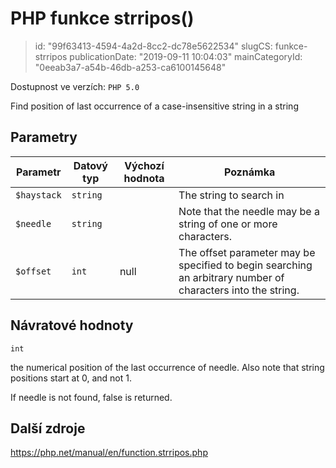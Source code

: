 PHP funkce strripos()
=====================

> id: "99f63413-4594-4a2d-8cc2-dc78e5622534"
> slugCS: funkce-strripos
> publicationDate: "2019-09-11 10:04:03"
> mainCategoryId: "0eeab3a7-a54b-46db-a253-ca6100145648"

Dostupnost ve verzích: `PHP 5.0`

Find position of last occurrence of a case-insensitive string in a string


Parametry
--------------

| Parametr | Datový typ | Výchozí hodnota | Poznámka |
|-----|-----|-----|-----|
| `$haystack` | `string` |  | The string to search in |
| `$needle` | `string` |  | Note that the needle may be a string of one or more characters. |
| `$offset` | `int` | null | The offset parameter may be specified to begin searching an arbitrary number of characters into the string. |


Návratové hodnoty
----------------

`int`

the numerical position of the last occurrence of
needle. Also note that string positions start at 0,
and not 1.
</p>
<p>
If needle is not found, false is returned.

Další zdroje
------------

https://php.net/manual/en/function.strripos.php
